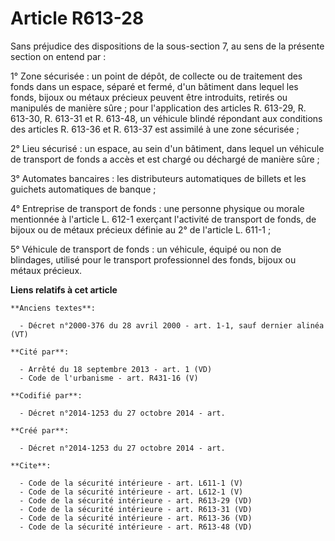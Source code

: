 # Article R613-28

Sans préjudice des dispositions de la sous-section 7, au sens de la présente section on entend par : 

1° Zone sécurisée : un point de dépôt, de collecte ou de traitement des fonds dans un espace, séparé et fermé, d'un bâtiment
dans lequel les fonds, bijoux ou métaux précieux peuvent être introduits, retirés ou manipulés de manière sûre ; pour
l'application des articles R. 613-29, R. 613-30, R. 613-31 et R. 613-48, un véhicule blindé répondant aux conditions des
articles R. 613-36 et R. 613-37 est assimilé à une zone sécurisée ; 

2° Lieu sécurisé : un espace, au sein d'un bâtiment, dans lequel un véhicule de transport de fonds a accès et est chargé ou
déchargé de manière sûre ; 

3° Automates bancaires : les distributeurs automatiques de billets et les guichets automatiques de banque ; 

4° Entreprise de transport de fonds : une personne physique ou morale mentionnée à l'article L. 612-1 exerçant l'activité de
transport de fonds, de bijoux ou de métaux précieux définie au 2° de l'article L. 611-1 ; 

5° Véhicule de transport de fonds : un véhicule, équipé ou non de blindages, utilisé pour le transport professionnel des
fonds, bijoux ou métaux précieux.

**Liens relatifs à cet article**

	**Anciens textes**:

	  - Décret n°2000-376 du 28 avril 2000 - art. 1-1, sauf dernier alinéa (VT)

	**Cité par**:

	  - Arrêté du 18 septembre 2013 - art. 1 (VD)
	  - Code de l'urbanisme - art. R431-16 (V)

	**Codifié par**:

	  - Décret n°2014-1253 du 27 octobre 2014 - art.

	**Créé par**:

	  - Décret n°2014-1253 du 27 octobre 2014 - art.

	**Cite**:

	  - Code de la sécurité intérieure - art. L611-1 (V)
	  - Code de la sécurité intérieure - art. L612-1 (V)
	  - Code de la sécurité intérieure - art. R613-29 (VD)
	  - Code de la sécurité intérieure - art. R613-31 (VD)
	  - Code de la sécurité intérieure - art. R613-36 (VD)
	  - Code de la sécurité intérieure - art. R613-48 (VD)
